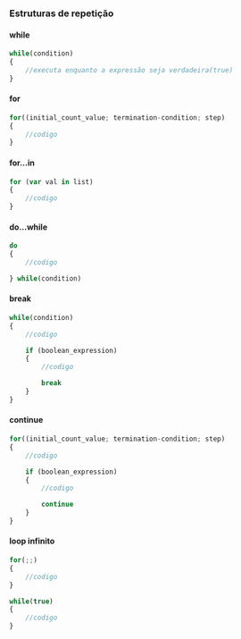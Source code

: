 ### Estruturas de repetição

#### while
```typescript
while(condition)
{
    //executa enquanto a expressão seja verdadeira(true)
}
```

#### for
```typescript
for((initial_count_value; termination-condition; step)
{
    //codigo
}
```

#### for...in
```typescript
for (var val in list)
{
    //codigo
}
```

#### do...while
```typescript
do 
{
    //codigo

} while(condition)
```

#### break
```typescript
while(condition)
{
    //codigo

    if (boolean_expression)
    {
        //codigo

        break
    }
}
```

#### continue
```typescript
for((initial_count_value; termination-condition; step)
{
    //codigo

    if (boolean_expression)
    {
        //codigo

        continue
    }
}
```

#### loop infinito
```typescript
for(;;)
{
    //codigo
}
```
```typescript
while(true)
{
    //codigo
}
```

